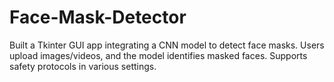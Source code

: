 # Face-Mask-Detector
Built a Tkinter GUI app integrating a CNN model to detect face masks. Users upload images/videos, and the model identifies masked faces. Supports safety protocols in various settings.

